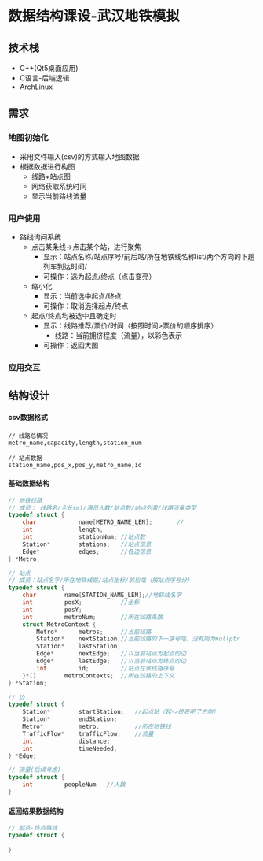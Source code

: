 # 数据结构课设-武汉地铁模拟

## 技术栈

* C++(Qt5桌面应用)
* C语言-后端逻辑
* ArchLinux

## 需求

### 地图初始化

* 采用文件输入(csv)的方式输入地图数据
* 根据数据进行构图
  * 线路+站点图
  * 网络获取系统时间
  * 显示当前路线流量

### 用户使用

* 路线询问系统
  * 点击某条线->点击某个站，进行聚焦
    * 显示：站点名称/站点序号/前后站/所在地铁线名称list/两个方向的下趟列车到达时间/
    * 可操作：选为起点/终点（点击变亮）
  * 缩小化
    * 显示：当前选中起点/终点
    * 可操作：取消选择起点/终点
  * 起点/终点均被选中且确定时
    * 显示：线路推荐/票价/时间（按照时间>票价的顺序排序）
      * 线路：当前拥挤程度（流量），以彩色表示
    * 可操作：返回大图

### 应用交互



## 结构设计

#### csv数据格式

```
// 线路总情况
metro_name,capacity,length,station_num
```

```
// 站点数据
station_name,pos_x,pos_y,metro_name,id
```



#### 基础数据结构

```c
// 地铁线路
// 成员： 线路名/全长(m)/满员人数/站点数/站点列表/线路流量类型 
typedef struct {
    char 			name[METRO_NAME_LEN];		//
    int 			length;
    int 			stationNum;	//站点数
    Station*		stations;	//站点信息
    Edge*			edges;		//各边信息
} *Metro;

// 站点
// 成员：站点名字/所在地铁线路/站点坐标/前后站（按站点序号分）
typedef struct {
   	char 		name[STATION_NAME_LEN];//地铁线名字
    int			posX;			//坐标
    int			posY;
    int			metroNum;		//所在线路条数
    struct MetroContext {
        Metro*		metros;		//当前线路
        Station*	nextStation;//当前线路的下一序号站，没有则为nullptr
    	Station*	lastStation;
        Edge*		nextEdge;	//以当前站点为起点的边
        Edge*		lastEdge;	//以当前站点为终点的边
       	int 		id;			//站点在该线路序号
    }*[]		metroContexts;	//所在线路的上下文
} *Station;

// 边
typedef struct {
    Station* 		startStation;	//起点站（起->终表明了方向）
    Station* 		endStation;
    Metro* 			metro;			//所在地铁线
    TrafficFlow* 	trafficFlow;	//流量
    int 			distance;
    int				timeNeeded;
} *Edge;

// 流量(后续考虑)
typedef struct {
    int 		peopleNum	//人数
}
```

#### 返回结果数据结构

```c
// 起点-终点路线
typedef struct {
    
}
```

